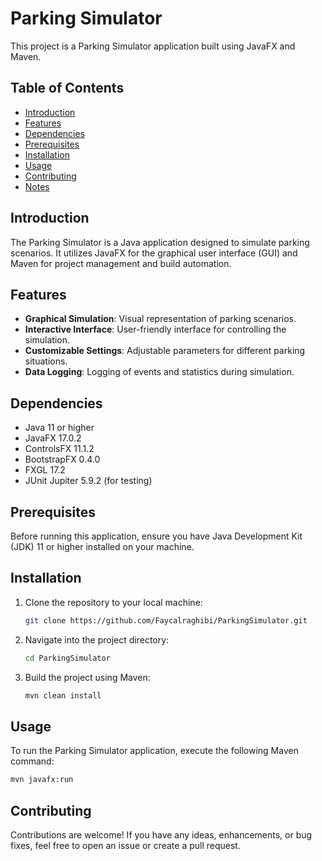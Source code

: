 # Parking Simulator

This project is a Parking Simulator application built using JavaFX and Maven.

## Table of Contents

- [Introduction](#introduction)
- [Features](#features)
- [Dependencies](#dependencies)
- [Prerequisites](#prerequisites)
- [Installation](#installation)
- [Usage](#usage)
- [Contributing](#contributing)
- [Notes](#license)

## Introduction

The Parking Simulator is a Java application designed to simulate parking scenarios. It utilizes JavaFX for the graphical user interface (GUI) and Maven for project management and build automation.

## Features

- **Graphical Simulation**: Visual representation of parking scenarios.
- **Interactive Interface**: User-friendly interface for controlling the simulation.
- **Customizable Settings**: Adjustable parameters for different parking situations.
- **Data Logging**: Logging of events and statistics during simulation.

## Dependencies

- Java 11 or higher
- JavaFX 17.0.2
- ControlsFX 11.1.2
- BootstrapFX 0.4.0
- FXGL 17.2
- JUnit Jupiter 5.9.2 (for testing)

## Prerequisites

Before running this application, ensure you have Java Development Kit (JDK) 11 or higher installed on your machine.

## Installation

1. Clone the repository to your local machine:

   ```bash
   git clone https://github.com/Faycalraghibi/ParkingSimulator.git
   ```

2. Navigate into the project directory:

   ```bash
   cd ParkingSimulator
   ```

3. Build the project using Maven:

   ```bash
   mvn clean install
   ```

## Usage

To run the Parking Simulator application, execute the following Maven command:

```bash
mvn javafx:run
```

## Contributing

Contributions are welcome! If you have any ideas, enhancements, or bug fixes, feel free to open an issue or create a pull request.
